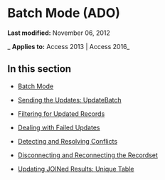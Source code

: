 
# Batch Mode (ADO)

 **Last modified:** November 06, 2012

 _ **Applies to:** Access 2013 | Access 2016_

## In this section


- [Batch Mode](b73921f6-5a12-9b26-ea65-99b32dd763f6.md)
    
- [Sending the Updates: UpdateBatch](a840b9a7-7ccd-9c31-7951-8921dadf381e.md)
    
- [Filtering for Updated Records](0dc22b0a-3501-078d-788c-40aa97f2e644.md)
    
- [Dealing with Failed Updates](f6f4914d-59b3-f3f2-b986-218e07ce5a1d.md)
    
- [Detecting and Resolving Conflicts](8299745b-e595-21d5-26c1-a078d00a1c0c.md)
    
- [Disconnecting and Reconnecting the Recordset](d608d95d-9a4e-17a1-107a-b88b77f3774c.md)
    
- [Updating JOINed Results: Unique Table](80fca1ba-01e4-8d0b-8ce2-51831979450e.md)
    
